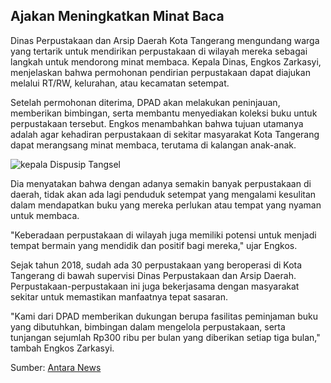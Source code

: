 ## Ajakan Meningkatkan Minat Baca
Dinas Perpustakaan dan Arsip Daerah Kota Tangerang mengundang warga yang tertarik untuk mendirikan perpustakaan di wilayah mereka sebagai langkah untuk mendorong minat membaca. Kepala Dinas, Engkos Zarkasyi, menjelaskan bahwa permohonan pendirian perpustakaan dapat diajukan melalui RT/RW, kelurahan, atau kecamatan setempat. 

Setelah permohonan diterima, DPAD akan melakukan peninjauan, memberikan bimbingan, serta membantu menyediakan koleksi buku untuk perpustakaan tersebut. Engkos menambahkan bahwa tujuan utamanya adalah agar kehadiran perpustakaan di sekitar masyarakat Kota Tangerang dapat merangsang minat membaca, terutama di kalangan anak-anak.


![kepala Dispusip Tangsel](https://img.antaranews.com/cache/1200x800/2023/08/10/SATGAS-LARASKA-2.jpeg.webp)

Dia menyatakan bahwa dengan adanya semakin banyak perpustakaan di daerah, tidak akan ada lagi penduduk setempat yang mengalami kesulitan dalam mendapatkan buku yang mereka perlukan atau tempat yang nyaman untuk membaca.

"Keberadaan perpustakaan di wilayah juga memiliki potensi untuk menjadi tempat bermain yang mendidik dan positif bagi mereka," ujar Engkos.

Sejak tahun 2018, sudah ada 30 perpustakaan yang beroperasi di Kota Tangerang di bawah supervisi Dinas Perpustakaan dan Arsip Daerah. Perpustakaan-perpustakaan ini juga bekerjasama dengan masyarakat sekitar untuk memastikan manfaatnya tepat sasaran.

"Kami dari DPAD memberikan dukungan berupa fasilitas peminjaman buku yang dibutuhkan, bimbingan dalam mengelola perpustakaan, serta tunjangan sejumlah Rp300 ribu per bulan yang diberikan setiap tiga bulan," tambah Engkos Zarkasyi.

Sumber: [Antara News](https://banten.antaranews.com/berita/252522/tingkatkan-minat-baca-pemkot-tangerang-ajak-masyarakat-dirikan-perpustakaan)
